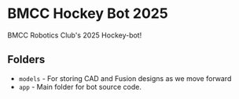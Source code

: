 # BMCC Hockey Bot 2025
BMCC Robotics Club's 2025 Hockey-bot! 


## Folders
 - `models` - For storing CAD and Fusion designs as we move forward 
 - `app` - Main folder for bot source code. 
